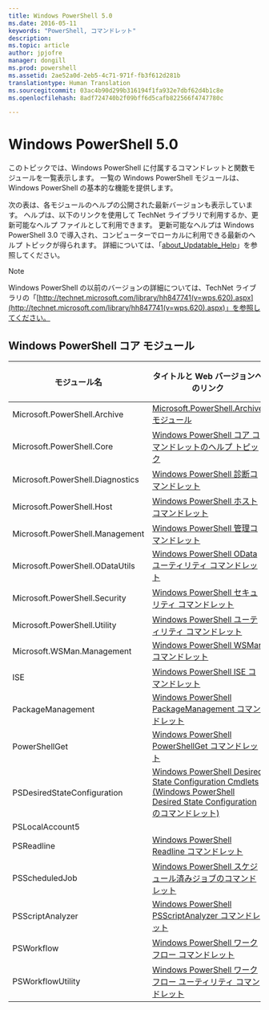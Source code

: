 ```yaml
---
title: Windows PowerShell 5.0
ms.date: 2016-05-11
keywords: "PowerShell, コマンドレット"
description: 
ms.topic: article
author: jpjofre
manager: dongill
ms.prod: powershell
ms.assetid: 2ae52a0d-2eb5-4c71-971f-fb3f612d281b
translationtype: Human Translation
ms.sourcegitcommit: 03ac4b90d299b316194f1fa932e7dbf62d4b1c8e
ms.openlocfilehash: 8adf724740b2f09bff6d5cafb822566f4747780c

---
```


# Windows PowerShell 5.0
このトピックでは、Windows PowerShell に付属するコマンドレットと関数モジュールを一覧表示します。 一覧の Windows PowerShell モジュールは、Windows PowerShell の基本的な機能を提供します。

次の表は、各モジュールのヘルプの公開された最新バージョンも表示しています。 ヘルプは、以下のリンクを使用して TechNet ライブラリで利用するか、更新可能なヘルプ ファイルとして利用できます。 更新可能なヘルプは Windows PowerShell 3.0 で導入され、コンピューターでローカルに利用できる最新のヘルプ トピックが得られます。 詳細については、「[about_Updatable_Help](http://technet.microsoft.com/library/hh847735.aspx)」を参照してください。

> [!NOTE]
> Windows PowerShell の以前のバージョンの詳細については、TechNet ライブラリの「[http://technet.microsoft.com/library/hh847741(v=wps.620).aspx](http://technet.microsoft.com/library/hh847741(v=wps.620).aspx)」を参照してください。

## Windows PowerShell コア モジュール

|モジュール名|タイトルと Web バージョンへのリンク|最新バージョン|
|---------------|---------------------------------|------------------|
|Microsoft.PowerShell.Archive|[Microsoft.PowerShell.Archive モジュール](Microsoft.PowerShell.Archive-Module.md)|5.0.1.0|
|Microsoft.PowerShell.Core|[Windows PowerShell コア コマンドレットのヘルプ トピック](https://technet.microsoft.com/en-us/library/416b758e-e714-407f-bb6e-4d4e9112be95)|5.0.1.0|
|Microsoft.PowerShell.Diagnostics|[Windows PowerShell 診断コマンドレット](http://technet.microsoft.com/library/792C093D-2DAA-4A9D-96CF-A30A9A9595B4)|5.0.1.0|
|Microsoft.PowerShell.Host|[Windows PowerShell ホスト コマンドレット](http://technet.microsoft.com/library/E1957183-3E3C-481F-B604-F58550D42C4C)|5.0.1.0|
|Microsoft.PowerShell.Management|[Windows PowerShell 管理コマンドレット](http://technet.microsoft.com/library/A7DCE904-3284-4CBD-8AF4-9B660E0F8CF4)|5.0.1.0|
|Microsoft.PowerShell.ODataUtils|[Windows PowerShell OData ユーティリティ コマンドレット](http://technet.microsoft.com/library/dn818911(v=wps.640).aspx)|5.0.1.0|
|Microsoft.PowerShell.Security|[Windows PowerShell セキュリティ コマンドレット](http://technet.microsoft.com/library/3D94A738-3A83-4BD3-8937-E518890D576F)|5.0.1.0|
|Microsoft.PowerShell.Utility|[Windows PowerShell ユーティリティ コマンドレット](http://technet.microsoft.com/library/E5764DA6-8961-4320-B733-F460F3E6F730)|5.0.1.0|
|Microsoft.WSMan.Management|[Windows PowerShell WSMan コマンドレット](http://technet.microsoft.com/library/F0905869-019D-42B5-94FE-6457A182BA57)|5.0.1.0|
|ISE|[Windows PowerShell ISE コマンドレット](http://technet.microsoft.com/library/7F6F1CD2-2409-47C0-8BED-72FFC88DE104)|5.0.1.0|
|PackageManagement|[Windows PowerShell PackageManagement コマンドレット](http://technet.microsoft.com/library/dn890951.aspx)|5.0.1.0|
|PowerShellGet|[Windows PowerShell PowerShellGet コマンドレット](http://technet.microsoft.com/library/dn835097.aspx)|5.0.1.0|
|PSDesiredStateConfiguration|[Windows PowerShell Desired State Configuration Cmdlets (Windows PowerShell Desired State Configuration のコマンドレット)](https://technet.microsoft.com/en-US/library/dn521624.aspx)|5.0.1.0|
|PSLocalAccount5||5.0.1.0|
|PSReadline|[Windows PowerShell Readline コマンドレット](https://technet.microsoft.com/en-US/library/mt560330)|5.0.1.0|
|PSScheduledJob|[Windows PowerShell スケジュール済みジョブのコマンドレット](http://technet.microsoft.com/library/DE2215F0-B525-4F65-A059-480B786C6B11)|5.0.1.0|
|PSScriptAnalyzer|[Windows PowerShell PSScriptAnalyzer コマンドレット](http://technet.microsoft.com/library/dn927161.aspx)|5.0.1.0|
|PSWorkflow|[Windows PowerShell ワークフロー コマンドレット](http://technet.microsoft.com/library/A6B6D03A-6FDF-478A-B08A-0C145AB690BD)|5.0.1.0|
|PSWorkflowUtility|[Windows PowerShell ワークフロー ユーティリティ コマンドレット](http://technet.microsoft.com/library/D33B1B65-7140-431C-9A70-F768D025074A)|5.0.1.0|




<!--HONumber=Aug16_HO3-->


